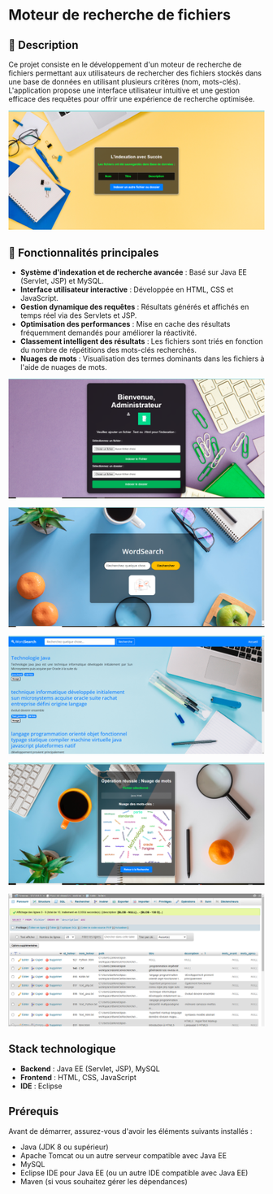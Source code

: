 # Moteur de recherche de fichiers

## 📌 Description

Ce projet consiste en le développement d'un moteur de recherche de fichiers permettant aux utilisateurs de rechercher des fichiers stockés dans une base de données en utilisant plusieurs critères (nom, mots-clés). L'application propose une interface utilisateur intuitive et une gestion efficace des requêtes pour offrir une expérience de recherche optimisée.

![Aperçu du projet](images/apercu_projet.PNG)

##  🎯 Fonctionnalités principales

- **Système d'indexation et de recherche avancée** : Basé sur Java EE (Servlet, JSP) et MySQL.
- **Interface utilisateur interactive** : Développée en HTML, CSS et JavaScript.
- **Gestion dynamique des requêtes** : Résultats générés et affichés en temps réel via des Servlets et JSP.
- **Optimisation des performances** : Mise en cache des résultats fréquemment demandés pour améliorer la réactivité.
- **Classement intelligent des résultats** : Les fichiers sont triés en fonction du nombre de répétitions des mots-clés recherchés.
- **Nuages de mots** : Visualisation des termes dominants dans les fichiers à l'aide de nuages de mots.
  
![Interface Administrateur](images/admin_interface.PNG)

![Interface utilisateur](images/user_interface.PNG)

![Les résultats](images/search_results.PNG)

![Nuage de mots](images/word_cloud.PNG)

![Base de données](images/database_schema.PNG)

## Stack technologique

- **Backend** : Java EE (Servlet, JSP), MySQL
- **Frontend** : HTML, CSS, JavaScript
- **IDE** : Eclipse

## Prérequis

Avant de démarrer, assurez-vous d'avoir les éléments suivants installés :
- Java (JDK 8 ou supérieur)
- Apache Tomcat ou un autre serveur compatible avec Java EE
- MySQL
- Eclipse IDE pour Java EE (ou un autre IDE compatible avec Java EE)
- Maven (si vous souhaitez gérer les dépendances)

